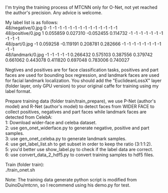 I'm trying the training process of MTCNN only for O-Net, not yet reached the author's precision. Any advice is welcome.

My label list is as follows:  
48/negative/0.jpg 0 -1 -1 -1 -1 -1 -1 -1 -1 -1 -1 -1 -1 -1 -1  
48/positive/0.jpg 1 0.055859 0.027310 -0.052455 0.114732 -1 -1 -1 -1 -1 -1 -1 -1 -1 -1  
48/part/0.jpg -1 0.059258 -0.119191 0.208781 0.282666 -1 -1 -1 -1 -1 -1 -1 -1 -1 -1  
48/landmark/0.jpg -1 -1 -1 -1 -1 0.266432 0.575103 0.387556 0.379742 0.661062 0.443078 0.411820 0.697048 0.783006 0.740027

Negtives and positives are for face classification tasks, positives and part faces are used for bounding box regression, and landmark faces are used for facial landmark localization. You should add the "EuclideanLossX" layer (folder layer, only GPU version) to your original caffe for training using my label format.

Prepare training data (folder train/train_prepare), we use P-Net (author's model) and R-Net (author's model) to detect faces from WIDER FACE to collect positives, negatives and part faces while landmark faces are detected from CelebA:  
1: Download wider-face and celeba dataset.  
2: use gen_onet_widerface.py to generate negative, positive and part samples.  
3: use gen_onet_celeba.py to generate landmark samples.  
4: use get_label_list.sh to get subset in order to keep the ratio (3:1:1:2).  
5: you'd better use show_label.py to check if the label data are correct.  
6: use convert_data_2_hdf5.py to convert training samples to hdf5 files.  

Train (folder train):  
./train_onet.sh

Note:
The training data generate python script is modified from DuinoDu/mtcnn, so I recommend using his demo.py for test.


